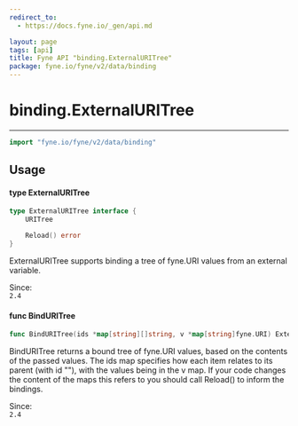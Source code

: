 ```yaml
---
redirect_to:
  - https://docs.fyne.io/_gen/api.md

layout: page
tags: [api]
title: Fyne API "binding.ExternalURITree"
package: fyne.io/fyne/v2/data/binding
---
```

# binding.ExternalURITree
---
```go
import "fyne.io/fyne/v2/data/binding"
```

## Usage

#### type ExternalURITree

```go
type ExternalURITree interface {
	URITree

	Reload() error
}
```

ExternalURITree supports binding a tree of fyne.URI values from an external variable.


<div class="since">Since: <code>
2.4</code></div>

#### func  BindURITree

```go
func BindURITree(ids *map[string][]string, v *map[string]fyne.URI) ExternalURITree
```
BindURITree returns a bound tree of fyne.URI values, based on the contents of the passed values. The ids map specifies how each item relates to its parent (with id ""), with the values being in the v map. If your code changes the content of the maps this refers to you should call Reload() to inform the bindings.


<div class="since">Since: <code>
2.4</code></div>
